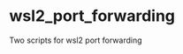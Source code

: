 # wsl2_port_forwarding

<!--
#groups
Tools

#languages
Powershell

#frames and libs

-->

Two scripts for wsl2 port forwarding
